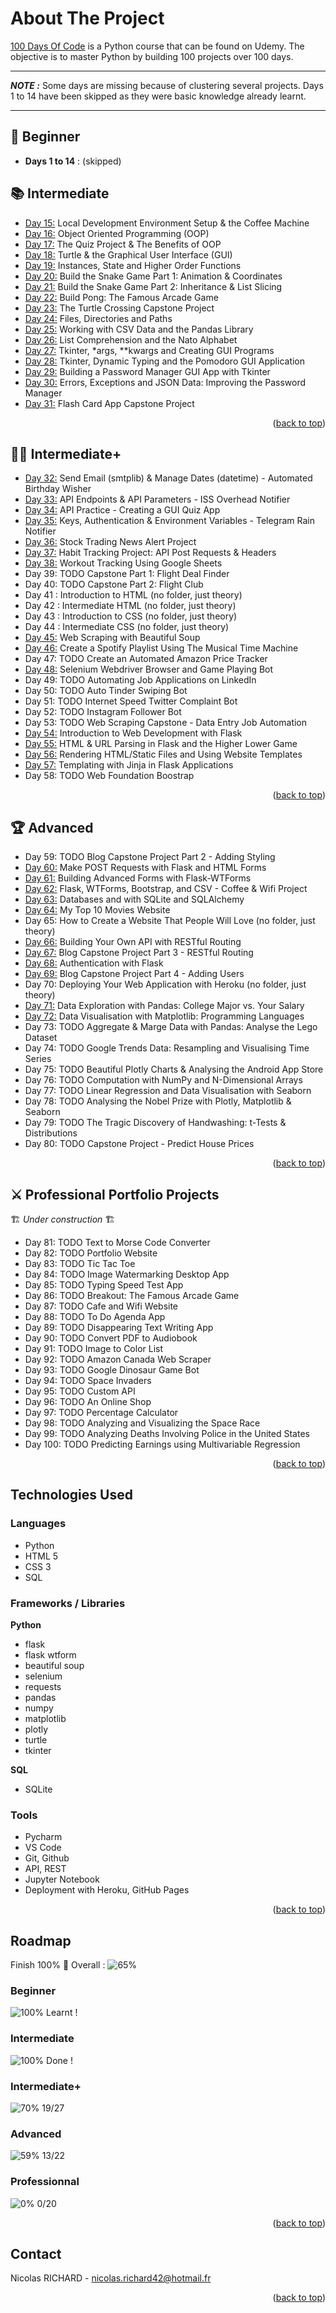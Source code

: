 <a name="readme-top"></a>

# About The Project

[100 Days Of Code](https://www.udemy.com/course/100-days-of-code/) is a Python course that can be found on Udemy.
The objective is to master Python by building 100 projects over 100 days.

---

**_NOTE :_** Some days are missing because of clustering several projects. Days 1 to 14 have been skipped as they were basic knowledge already learnt.

---

## 🔰 Beginner

-   **Days 1 to 14** : (skipped)

## 📚 Intermediate

-   [Day 15:](https://github.com/nico-richard/100-days-of-code/tree/master/day15) Local Development Environment Setup & the Coffee Machine
-   [Day 16:](https://github.com/nico-richard/100-days-of-code/tree/master/day16) Object Oriented Programming (OOP)
-   [Day 17:](https://github.com/nico-richard/100-days-of-code/tree/master/day17) The Quiz Project & The Benefits of OOP
-   [Day 18:](https://github.com/nico-richard/100-days-of-code/tree/master/day18) Turtle & the Graphical User Interface (GUI)
-   [Day 19:](https://github.com/nico-richard/100-days-of-code/tree/master/day19) Instances, State and Higher Order Functions
-   [Day 20:](https://github.com/nico-richard/100-days-of-code/tree/master/day20) Build the Snake Game Part 1: Animation & Coordinates
-   [Day 21:](https://github.com/nico-richard/100-days-of-code/tree/master/day21) Build the Snake Game Part 2: Inheritance & List Slicing
-   [Day 22:](https://github.com/nico-richard/100-days-of-code/tree/master/day22) Build Pong: The Famous Arcade Game
-   [Day 23:](https://github.com/nico-richard/100-days-of-code/tree/master/day23) The Turtle Crossing Capstone Project
-   [Day 24:](https://github.com/nico-richard/100-days-of-code/tree/master/day24) Files, Directories and Paths
-   [Day 25:](https://github.com/nico-richard/100-days-of-code/tree/master/day25) Working with CSV Data and the Pandas Library
-   [Day 26:](https://github.com/nico-richard/100-days-of-code/tree/master/day26) List Comprehension and the Nato Alphabet
-   [Day 27:](https://github.com/nico-richard/100-days-of-code/tree/master/day27) Tkinter, \*args, \*\*kwargs and Creating GUI Programs
-   [Day 28:](https://github.com/nico-richard/100-days-of-code/tree/master/day28) Tkinter, Dynamic Typing and the Pomodoro GUI Application
-   [Day 29:](https://github.com/nico-richard/100-days-of-code/tree/master/day29) Building a Password Manager GUI App with Tkinter
-   [Day 30:](https://github.com/nico-richard/100-days-of-code/tree/master/day30) Errors, Exceptions and JSON Data: Improving the Password Manager
-   [Day 31:](https://github.com/nico-richard/100-days-of-code/tree/master/day31) Flash Card App Capstone Project

<p align="right">(<a href="#readme-top">back to top</a>)</p>

## 👨‍💻 Intermediate+

-   [Day 32:](https://github.com/nico-richard/100-days-of-code/tree/master/day32) Send Email (smtplib) & Manage Dates (datetime) - Automated Birthday Wisher
-   [Day 33:](https://github.com/nico-richard/100-days-of-code/tree/master/day33) API Endpoints & API Parameters - ISS Overhead Notifier
-   [Day 34:](https://github.com/nico-richard/100-days-of-code/tree/master/day34) API Practice - Creating a GUI Quiz App
-   [Day 35:](https://github.com/nico-richard/100-days-of-code/tree/master/day35) Keys, Authentication & Environment Variables - Telegram Rain Notifier
-   [Day 36:](https://github.com/nico-richard/100-days-of-code/tree/master/day36) Stock Trading News Alert Project
-   [Day 37:](https://github.com/nico-richard/100-days-of-code/tree/master/day37) Habit Tracking Project: API Post Requests & Headers
-   [Day 38:](https://github.com/nico-richard/100-days-of-code/tree/master/day38) Workout Tracking Using Google Sheets
-   Day 39: TODO Capstone Part 1: Flight Deal Finder
-   Day 40: TODO Capstone Part 2: Flight Club
-   Day 41 : Introduction to HTML (no folder, just theory)
-   Day 42 : Intermediate HTML (no folder, just theory)
-   Day 43 : Introduction to CSS (no folder, just theory)
-   Day 44 : Intermediate CSS (no folder, just theory)
-   [Day 45:](https://github.com/nico-richard/100-days-of-code/tree/master/day45) Web Scraping with Beautiful Soup
-   [Day 46:](https://github.com/nico-richard/100-days-of-code/tree/master/day46) Create a Spotify Playlist Using The Musical Time Machine
-   Day 47: TODO Create an Automated Amazon Price Tracker
-   [Day 48:](https://github.com/nico-richard/100-days-of-code/tree/master/day48) Selenium Webdriver Browser and Game Playing Bot
-   Day 49: TODO Automating Job Applications on LinkedIn
-   Day 50: TODO Auto Tinder Swiping Bot
-   Day 51: TODO Internet Speed Twitter Complaint Bot
-   Day 52: TODO Instagram Follower Bot
-   Day 53: TODO Web Scraping Capstone - Data Entry Job Automation
-   [Day 54:](https://github.com/nico-richard/100-days-of-code/tree/master/day54) Introduction to Web Development with Flask
-   [Day 55:](https://github.com/nico-richard/100-days-of-code/tree/master/day55) HTML & URL Parsing in Flask and the Higher Lower Game
-   [Day 56:](https://github.com/nico-richard/100-days-of-code/tree/master/day56) Rendering HTML/Static Files and Using Website Templates
-   [Day 57:](https://github.com/nico-richard/100-days-of-code/tree/master/day57) Templating with Jinja in Flask Applications
-   Day 58: TODO Web Foundation Boostrap

<p align="right">(<a href="#readme-top">back to top</a>)</p>

## 🏆 Advanced

-   Day 59: TODO Blog Capstone Project Part 2 - Adding Styling
-   [Day 60:](https://github.com/nico-richard/100-days-of-code/tree/master/day60) Make POST Requests with Flask and HTML Forms
-   [Day 61:](https://github.com/nico-richard/100-days-of-code/tree/master/day61) Building Advanced Forms with Flask-WTForms
-   [Day 62:](https://github.com/nico-richard/100-days-of-code/tree/master/day62) Flask, WTForms, Bootstrap, and CSV - Coffee & Wifi Project
-   [Day 63:](https://github.com/nico-richard/100-days-of-code/tree/master/day63) Databases and with SQLite and SQLAlchemy
-   [Day 64:](https://github.com/nico-richard/100-days-of-code/tree/master/day64) My Top 10 Movies Website
-   Day 65: How to Create a Website That People Will Love (no folder, just theory)
-   [Day 66:](https://github.com/nico-richard/100-days-of-code/tree/master/day66) Building Your Own API with RESTful Routing
-   [Day 67:](https://github.com/nico-richard/100-days-of-code/tree/master/day67) Blog Capstone Project Part 3 - RESTful Routing
-   [Day 68:](https://github.com/nico-richard/100-days-of-code/tree/master/day68) Authentication with Flask
-   [Day 69:](https://github.com/nico-richard/100-days-of-code/tree/master/day69) Blog Capstone Project Part 4 - Adding Users
-   Day 70: Deploying Your Web Application with Heroku (no folder, just theory)
-   [Day 71:](https://github.com/nico-richard/100-days-of-code/tree/master/day71) Data Exploration with Pandas: College Major vs. Your Salary
-   [Day 72:](https://github.com/nico-richard/100-days-of-code/tree/master/day72) Data Visualisation with Matplotlib: Programming Languages
-   Day 73: TODO Aggregate & Marge Data with Pandas: Analyse the Lego Dataset
-   Day 74: TODO Google Trends Data: Resampling and Visualising Time Series
-   Day 75: TODO Beautiful Plotly Charts & Analysing the Android App Store
-   Day 76: TODO Computation with NumPy and N-Dimensional Arrays
-   Day 77: TODO Linear Regression and Data Visualisation with Seaborn
-   Day 78: TODO Analysing the Nobel Prize with Plotly, Matplotlib & Seaborn
-   Day 79: TODO The Tragic Discovery of Handwashing: t-Tests & Distributions
-   Day 80: TODO Capstone Project - Predict House Prices

<p align="right">(<a href="#readme-top">back to top</a>)</p>

## ⚔ Professional Portfolio Projects

🏗️ _Under construction_ 🏗️

-   Day 81: TODO Text to Morse Code Converter
-   Day 82: TODO Portfolio Website
-   Day 83: TODO Tic Tac Toe
-   Day 84: TODO Image Watermarking Desktop App
-   Day 85: TODO Typing Speed Test App
-   Day 86: TODO Breakout: The Famous Arcade Game
-   Day 87: TODO Cafe and Wifi Website
-   Day 88: TODO To Do Agenda App
-   Day 89: TODO Disappearing Text Writing App
-   Day 90: TODO Convert PDF to Audiobook
-   Day 91: TODO Image to Color List
-   Day 92: TODO Amazon Canada Web Scraper
-   Day 93: TODO Google Dinosaur Game Bot
-   Day 94: TODO Space Invaders
-   Day 95: TODO Custom API
-   Day 96: TODO An Online Shop
-   Day 97: TODO Percentage Calculator
-   Day 98: TODO Analyzing and Visualizing the Space Race
-   Day 99: TODO Analyzing Deaths Involving Police in the United States
-   Day 100: TODO Predicting Earnings using Multivariable Regression

<p align="right">(<a href="#readme-top">back to top</a>)</p>

## Technologies Used

### Languages

-   Python
-   HTML 5
-   CSS 3
-   SQL

### Frameworks / Libraries

**Python**

-   flask
-   flask wtform
-   beautiful soup
-   selenium
-   requests
-   pandas
-   numpy
-   matplotlib
-   plotly
-   turtle
-   tkinter

**SQL**

-   SQLite

### Tools

-   Pycharm
-   VS Code
-   Git, Github
-   API, REST
-   Jupyter Notebook
-   Deployment with Heroku, GitHub Pages

<p align="right">(<a href="#readme-top">back to top</a>)</p>

## Roadmap

Finish 100% 🏁
Overall : ![65%](https://progress-bar.dev/65/)

### Beginner

![100%](https://progress-bar.dev/100/) Learnt !

### Intermediate

![100%](https://progress-bar.dev/100/) Done !

### Intermediate+

![70%](https://progress-bar.dev/77/) 19/27

### Advanced

![59%](https://progress-bar.dev/59/) 13/22

### Professionnal

![0%](https://progress-bar.dev/0/) 0/20

<p align="right">(<a href="#readme-top">back to top</a>)</p>

## Contact

Nicolas RICHARD - nicolas.richard42@hotmail.fr

<!-- Project Link: [https://github.com/nico-richard/randopost](https://github.com/nico-richard/randopost) -->

<p align="right">(<a href="#readme-top">back to top</a>)</p>
